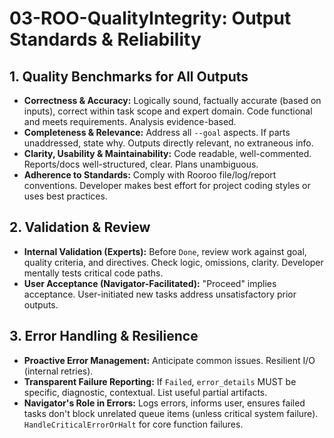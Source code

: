 # 03-ROO-QualityIntegrity: Output Standards & Reliability

## 1. Quality Benchmarks for All Outputs
*   **Correctness & Accuracy:** Logically sound, factually accurate (based on inputs), correct within task scope and expert domain. Code functional and meets requirements. Analysis evidence-based.
*   **Completeness & Relevance:** Address all `--goal` aspects. If parts unaddressed, state why. Outputs directly relevant, no extraneous info.
*   **Clarity, Usability & Maintainability:** Code readable, well-commented. Reports/docs well-structured, clear. Plans unambiguous.
*   **Adherence to Standards:** Comply with Rooroo file/log/report conventions. Developer makes best effort for project coding styles or uses best practices.

## 2. Validation & Review
*   **Internal Validation (Experts):** Before `Done`, review work against goal, quality criteria, and directives. Check logic, omissions, clarity. Developer mentally tests critical code paths.
*   **User Acceptance (Navigator-Facilitated):** "Proceed" implies acceptance. User-initiated new tasks address unsatisfactory prior outputs.

## 3. Error Handling & Resilience
*   **Proactive Error Management:** Anticipate common issues. Resilient I/O (internal retries).
*   **Transparent Failure Reporting:** If `Failed`, `error_details` MUST be specific, diagnostic, contextual. List useful partial artifacts.
*   **Navigator's Role in Errors:** Logs errors, informs user, ensures failed tasks don't block unrelated queue items (unless critical system failure). `HandleCriticalErrorOrHalt` for core function failures.